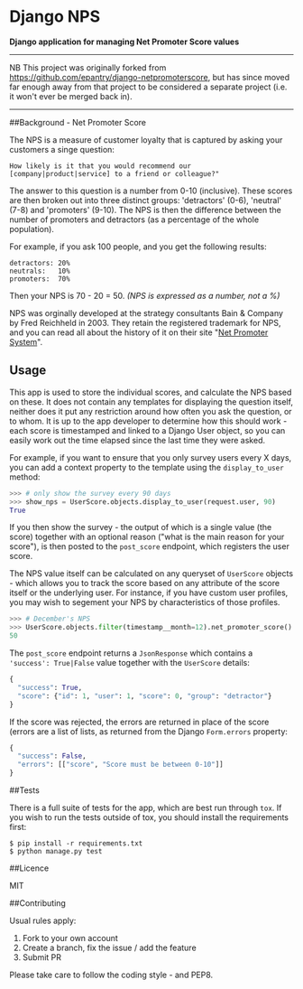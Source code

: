 # Django NPS #

**Django application for managing Net Promoter Score values**

---

NB This project was originally forked from https://github.com/epantry/django-netpromoterscore,
but has since moved far enough away from that project to be considered a separate project (i.e.
it won't ever be merged back in).

---

##Background - Net Promoter Score

The NPS is a measure of customer loyalty that is captured by asking your
customers a singe question:

    How likely is it that you would recommend our [company|product|service] to a friend or colleague?"

The answer to this question is a number from 0-10 (inclusive). These scores
are then broken out into three distinct groups: 'detractors' (0-6), 'neutral'
(7-8) and 'promoters' (9-10). The NPS is then the difference between the
number of promoters and detractors (as a percentage of the whole population).

For example, if you ask 100 people, and you get the following results:

    detractors: 20%
    neutrals:   10%
    promoters:  70%

Then your NPS is 70 - 20 = 50.
_(NPS is expressed as a number, not a %)_

NPS was orginally developed at the strategy consultants Bain & Company by Fred Reichheld in 2003.
They retain the registered trademark for NPS, and you can read all about the history of it on
their site "[Net Promoter System](http://netpromotersystem.com/about/index.aspx)".

## Usage

This app is used to store the individual scores, and calculate the NPS based
on these. It does not contain any templates for displaying the question itself,
neither does it put any restriction around how often you ask the question, or
to whom. It is up to the app developer to determine how this should work - 
each score is timestamped and linked to a Django User object, so you can
easily work out the time elapsed since the last time they were asked.

For example, if you want to ensure that you only survey users every X days,
you can add a context property to the template using the `display_to_user`
method:

```python
>>> # only show the survey every 90 days
>>> show_nps = UserScore.objects.display_to_user(request.user, 90)
True
```

If you then show the survey - the output of which is a single value (the score)
together with an optional reason ("what is the main reason for your score"), is
then posted to the `post_score` endpoint, which registers the user score.

The NPS value itself can be calculated on any queryset of `UserScore` objects -
which allows you to track the score based on any attribute of the score itself
or the underlying user. For instance, if you have custom user profiles, you
may wish to segement your NPS by characteristics of those profiles.

```python
>>> # December's NPS
>>> UserScore.objects.filter(timestamp__month=12).net_promoter_score()
50
```

The `post_score` endpoint returns a `JsonResponse` which contains a `'success': True|False`
value together with the `UserScore` details:

```python
{
  "success": True,
  "score": {"id": 1, "user": 1, "score": 0, "group": "detractor"}
}
```

If the score was rejected, the errors are returned in place of the score (errors
are a list of lists, as returned from the Django `Form.errors` property:

```python
{
  "success": False,
  "errors": [["score", "Score must be between 0-10"]]
}
```

##Tests

There is a full suite of tests for the app, which are best run through `tox`. If
you wish to run the tests outside of tox, you should install the requirements first:

```shell
$ pip install -r requirements.txt
$ python manage.py test
```

##Licence

MIT

##Contributing

Usual rules apply:

1. Fork to your own account
2. Create a branch, fix the issue / add the feature
3. Submit PR

Please take care to follow the coding style - and PEP8.


<!-- Django Net Promoter Score is designed to help you find out what your customers think of your application. The net promoter score metric is based on user feedback to one question, "On a scale from 1 to 10 how likely are you to recommend us to a friend or colleague?". You can jazz this question up to fit your projects needs, and use Django Net Promoter Score to keep track of user response and detect when it is time to ask a user the question again. Django Net Promoter Score also features an administrative page that displays a breakdown of the net promoter score metric over a 13 month period.

## Installation ##

Few simple steps:

 - Install `django-netpromoterscore` package:

        $ pip install django-netpromoterscore

 - Add `netpromoterscore` to your `INSTALLED_APPS`

 - Add urls to your urls.py:

        urlpatterns = patterns('',
            ...
            url(r'^api/survey/$', SurveyView.as_view(), name='survey'),
            url(r'^admin/net-promoter-score/', NetPromoterScoreView.as_view(), name='net-promoter-score'),
            ...
        )

- You are done!

## API ##

    GET /api/survey/

Returns `{ "survey_is_needed": true_or_false }`

    POST /api/survey/

With json POST data without `"id"` like `{ "score": 9 }` creates new PromoterScore instance for current user.

If `"id"` is provided and POST data is like `{ "id": 15, "reason": "Awesome!"}`, updates existing PromoterScore instance.

Returns `{ "id": PROMOTER_SCORE_ID }`

## Information on NPS Metric ##
There is some fantastic information available online to help you understand the NPS metric and how to use it to create healthier relationships with your users.

The [Bain & Company website](http://netpromotersystem.com/ "Title") is a handy resource for gaining insight into your applications net promoter score.

## Features ##
__Administrative Page__
![net promoter score administrative page][id]
[id]: http://i.imgur.com/lwI4W5K.png "Net Promoter Score Admin Page"
 -->
